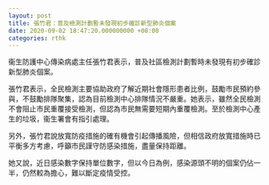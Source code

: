 ```yaml
---
layout: post
title: 張竹君：普及檢測計劃暫未發現初步確診新型肺炎個案
date: 2020-09-02 18:47:20.000000000 +08:00
categories: rthk
---
```


衞生防護中心傳染病處主任張竹君表示，普及社區檢測計劃暫時未發現有初步確診新型肺炎個案。

張竹君表示，全民檢測主要協助政府了解近期社會隱形患者比例，鼓勵市民預約參與，不鼓勵排隊聚集，認為目前檢測中心排隊情況不嚴重。她表示，雖然全民檢測不會阻止市民重覆接受檢測，但認為市民無需要短期內重覆檢測。至於檢測中心產生的垃圾，衞生署會有指引處理。

另外，張竹君說放寬防疫措施的確有機會引起傳播風險，但相信政府放寬措施時已平衡多方考慮，呼籲市民謹守防感染措施，盡量保持距離。

她又說，近日感染數字保持單位數字，但以今日為例，感染源頭不明的個案仍佔一半，仍然較為擔心，難以斷定疫情受控。
